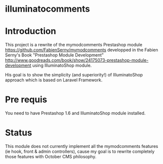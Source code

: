 illuminatocomments
==================

# Introduction

This project is a rewrite of the mymodcomments Prestashop module https://github.com/FabienSerny/mymodcomments developped in the Fabien Serny's Book "Prestashop Module Development" http://www.goodreads.com/book/show/24175073-prestashop-module-development using IlluminatoShop module.

His goal is to show the simplicity (and superiority!) of IlluminatoShop approach which is based on Laravel Framework.

# Pre requis

You need to have Prestashop 1.6 and IlluminatoShop module installed.

# Status

This module does not currently implement all the mymodcomments features (ie hook, front & admin controllers), cause my goal is to rewrite completely those features with October CMS philosophy.